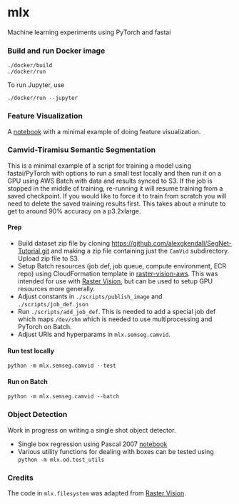 # mlx

Machine learning experiments using PyTorch and fastai

### Build and run Docker image
```
./docker/build
./docker/run
```

To run Jupyter, use
```
./docker/run --jupyter
```

### Feature Visualization

A [notebook](mlx/feat_viz/min_feat_viz.ipynb) with a minimal example of doing feature visualization.

### Camvid-Tiramisu Semantic Segmentation

This is a minimal example of a script for training a model using fastai/PyTorch with options to run a small test locally and then run it on a GPU using AWS Batch with data and results synced to S3. If the job is stopped in the middle of training, re-running it will resume training from a saved checkpoint. If you would like to force it to train from scratch you will need to delete the saved training results first. This takes about a minute to get to around 90% accuracy on a p3.2xlarge.

#### Prep
* Build dataset zip file by cloning https://github.com/alexgkendall/SegNet-Tutorial.git and making a zip file containing just the `CamVid` subdirectory. Upload zip file to S3.
* Setup Batch resources (job def, job queue, compute environment, ECR repo) using CloudFormation template in [raster-vision-aws](https://github.com/azavea/raster-vision-aws). This was intended for use with [Raster Vision](https://github.com/azavea/raster-vision), but can be used to setup GPU resources more generally.
* Adjust constants in `./scripts/publish_image` and `./scripts/job_def.json`
* Run `./scripts/add_job_def`. This is needed to add a special job def which maps `/dev/shm` which is needed to use multiprocessing and PyTorch on Batch.
* Adjust URIs and hyperparams in `mlx.semseg.camvid`.

#### Run test locally
```
python -m mlx.semseg.camvid --test
```

#### Run on Batch
```
python -m mlx.semseg.camvid --batch
```

### Object Detection

Work in progress on writing a single shot object detector.

* Single box regression using Pascal 2007 [notebook](mlx/od/nbs/pascal_regression.ipynb)
* Various utility functions for dealing with boxes can be tested using
 `python -m mlx.od.test_utils`

 ### Credits

 The code in `mlx.filesystem` was adapted from [Raster Vision](https://github.com/azavea/raster-vision).